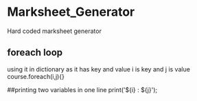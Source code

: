 # Marksheet_Generator
Hard coded marksheet generator
## foreach loop 
using it in dictionary as it has key and value 
i is key and j is value course.foreach(i,j){}

##printing two variables in one line
 print('${i} : ${j}');
 
 
